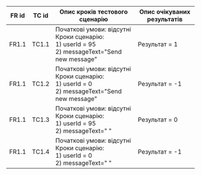| FR id | TC id | Опис кроків тестового сценарію | Опис очікуваних результатів |
|----------|----------|----------|----------|
| FR1.1 | TC1.1 |  Початкові умови: відсутні <br> Кроки сценарію:<br> 1) userId = 95 <br> 2) messageText="Send new message" | Результат = 1 |
| FR1.1 | TC1.2 |  Початкові умови: відсутні <br> Кроки сценарію:<br> 1) userId = 0 <br> 2) messageText="Send new message" | Результат = -1 |
| FR1.1 | TC1.3 |  Початкові умови: відсутні <br> Кроки сценарію:<br> 1) userId = 95 <br> 2) messageText=" " | Результат = 0 |
| FR1.1 | TC1.4 |  Початкові умови: відсутні <br> Кроки сценарію:<br> 1) userId = 0 <br> 2) messageText=" " | Результат = -1 |

